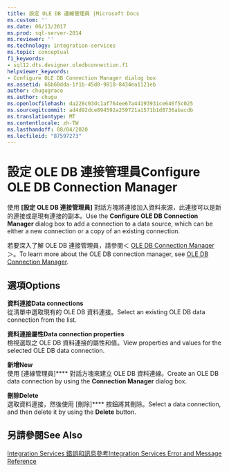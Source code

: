 ```yaml
---
title: 設定 OLE DB 連線管理員 |Microsoft Docs
ms.custom: ''
ms.date: 06/13/2017
ms.prod: sql-server-2014
ms.reviewer: ''
ms.technology: integration-services
ms.topic: conceptual
f1_keywords:
- sql12.dts.designer.oledbconnection.f1
helpviewer_keywords:
- Configure OLE DB Connection Manager dialog box
ms.assetid: 66b60dda-1f1b-45d0-9818-8434ea1121eb
author: chugugrace
ms.author: chugu
ms.openlocfilehash: da228c03dc1af764ee67a44193931ce646f5c025
ms.sourcegitcommit: ad4d92dce894592a259721a1571b1d8736abacdb
ms.translationtype: MT
ms.contentlocale: zh-TW
ms.lasthandoff: 08/04/2020
ms.locfileid: "87597273"
---
```

# <a name="configure-ole-db-connection-manager"></a><span data-ttu-id="745d8-102">設定 OLE DB 連接管理員</span><span class="sxs-lookup"><span data-stu-id="745d8-102">Configure OLE DB Connection Manager</span></span>
  <span data-ttu-id="745d8-103">使用 **[設定 OLE DB 連接管理員]** 對話方塊將連接加入資料來源，此連接可以是新的連接或是現有連接的副本。</span><span class="sxs-lookup"><span data-stu-id="745d8-103">Use the **Configure OLE DB Connection Manager** dialog box to add a connection to a data source, which can be either a new connection or a copy of an existing connection.</span></span>  
  
 <span data-ttu-id="745d8-104">若要深入了解 OLE DB 連接管理員，請參閱＜ [OLE DB Connection Manager](connection-manager/ole-db-connection-manager.md)＞。</span><span class="sxs-lookup"><span data-stu-id="745d8-104">To learn more about the OLE DB connection manager, see [OLE DB Connection Manager](connection-manager/ole-db-connection-manager.md).</span></span>  
  
## <a name="options"></a><span data-ttu-id="745d8-105">選項</span><span class="sxs-lookup"><span data-stu-id="745d8-105">Options</span></span>  
 <span data-ttu-id="745d8-106">**資料連接**</span><span class="sxs-lookup"><span data-stu-id="745d8-106">**Data connections**</span></span>  
 <span data-ttu-id="745d8-107">從清單中選取現有的 OLE DB 資料連接。</span><span class="sxs-lookup"><span data-stu-id="745d8-107">Select an existing OLE DB data connection from the list.</span></span>  
  
 <span data-ttu-id="745d8-108">**資料連接屬性**</span><span class="sxs-lookup"><span data-stu-id="745d8-108">**Data connection properties**</span></span>  
 <span data-ttu-id="745d8-109">檢視選取之 OLE DB 資料連接的屬性和值。</span><span class="sxs-lookup"><span data-stu-id="745d8-109">View properties and values for the selected OLE DB data connection.</span></span>  
  
 <span data-ttu-id="745d8-110">**新增**</span><span class="sxs-lookup"><span data-stu-id="745d8-110">**New**</span></span>  
 <span data-ttu-id="745d8-111">使用 [連線管理員]\*\*\*\* 對話方塊來建立 OLE DB 資料連線。</span><span class="sxs-lookup"><span data-stu-id="745d8-111">Create an OLE DB data connection by using the **Connection Manager** dialog box.</span></span>  
  
 <span data-ttu-id="745d8-112">**刪除**</span><span class="sxs-lookup"><span data-stu-id="745d8-112">**Delete**</span></span>  
 <span data-ttu-id="745d8-113">選取資料連接，然後使用 [刪除]\*\*\*\* 按鈕將其刪除。</span><span class="sxs-lookup"><span data-stu-id="745d8-113">Select a data connection, and then delete it by using the **Delete** button.</span></span>  
  
## <a name="see-also"></a><span data-ttu-id="745d8-114">另請參閱</span><span class="sxs-lookup"><span data-stu-id="745d8-114">See Also</span></span>  
 [<span data-ttu-id="745d8-115">Integration Services 錯誤和訊息參考</span><span class="sxs-lookup"><span data-stu-id="745d8-115">Integration Services Error and Message Reference</span></span>](../../2014/integration-services/integration-services-error-and-message-reference.md)  
  
  
